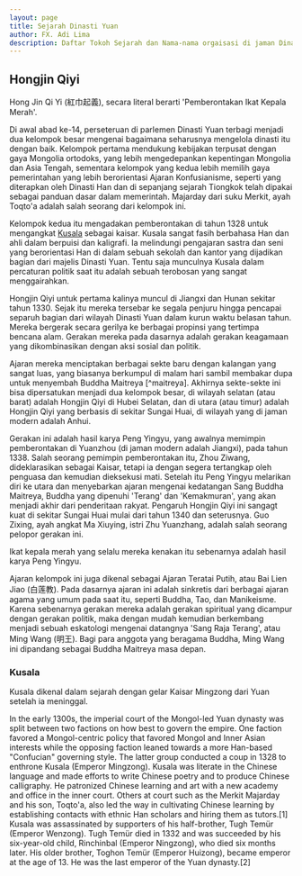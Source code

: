 ```yaml
---
layout: page
title: Sejarah Dinasti Yuan 
author: FX. Adi Lima
description: Daftar Tokoh Sejarah dan Nama-nama orgaisasi di jaman Dinasti Yuan
---
```


## Hongjin Qiyi

Hong Jin Qi Yi (紅巾起義), secara literal berarti 'Pemberontakan Ikat Kepala Merah'.

Di awal abad ke-14, perseteruan di parlemen Dinasti Yuan terbagi menjadi dua kelompok besar mengenai bagaimana seharusnya
mengelola dinasti itu dengan baik. Kelompok pertama mendukung kebijakan terpusat dengan gaya Mongolia ortodoks, yang 
lebih mengedepankan kepentingan Mongolia dan Asia Tengah, sementara kelompok yang kedua lebih memilih gaya pemerintahan
yang lebih berorientasi Ajaran Konfusianisme, seperti yang diterapkan oleh Dinasti Han dan di sepanjang sejarah Tiongkok
telah dipakai sebagai panduan dasar dalam memerintah. Majarday dari suku Merkit, ayah Toqto'a adalah salah seorang dari
kelompok ini.

Kelompok kedua itu mengadakan pemberontakan di tahun 1328 untuk mengangkat [Kusala](#kusala) sebagai kaisar. Kusala sangat
fasih berbahasa Han dan ahli dalam berpuisi dan kaligrafi. Ia melindungi pengajaran sastra dan seni yang berorientasi
Han di dalam sebuah sekolah dan kantor yang dijadikan bagian dari majelis Dinasti Yuan. Tentu saja munculnya Kusala dalam
percaturan politik saat itu adalah sebuah terobosan yang sangat menggairahkan.

Hongjin Qiyi untuk pertama kalinya muncul di Jiangxi dan Hunan sekitar tahun 1330. Sejak itu mereka tersebar ke segala
penjuru hingga pencapai separuh bagian dari wilayah Dinasti Yuan dalam kurun waktu belasan tahun. Mereka bergerak 
secara gerilya ke berbagai propinsi yang tertimpa bencana alam. Gerakan mereka pada dasarnya adalah gerakan keagamaan
yang dikombinasikan dengan aksi sosial dan politik.

Ajaran mereka menciptakan berbagai sekte baru dengan kalangan yang sangat luas, yang biasanya berkumpul di malam hari
sambil membakar dupa untuk menyembah Buddha Maitreya [^maitreya]. Akhirnya sekte-sekte ini bisa dipersatukan menjadi
dua kelompok besar, di wilayah selatan (atau barat) adalah Hongjin Qiyi di Hubei Selatan, dan di utara (atau timur)
adalah Hongjin Qiyi yang berbasis di sekitar Sungai Huai, di wilayah yang di jaman modern adalah Anhui.

Gerakan ini adalah hasil karya Peng Yingyu, yang awalnya memimpin pemberontakan di Yuanzhou (di jaman modern adalah 
Jiangxi), pada tahun 1338. Salah seorang pemimpin pemberontakan itu, Zhou Ziwang, dideklarasikan sebagai Kaisar, tetapi
ia dengan segera tertangkap oleh penguasa dan kemudian dieksekusi mati. Setelah itu Peng Yingyu melarikan diri ke utara
dan menyebarkan ajaran mengenai kedatangan Sang Buddha Maitreya, Buddha yang dipenuhi 'Terang' dan 'Kemakmuran', yang 
akan menjadi akhir dari penderitaan rakyat. Pengaruh Hongjin Qiyi ini sangagt kuat di sekitar Sungai Huai mulai dari
tahun 1340 dan seterusnya. Guo Zixing, ayah angkat Ma Xiuying, istri Zhu Yuanzhang, adalah salah seorang pelopor
gerakan ini. 

Ikat kepala merah yang selalu mereka kenakan itu sebenarnya adalah hasil karya Peng Yingyu. 

Ajaran kelompok ini juga dikenal sebagai Ajaran Teratai Putih, atau Bai Lien Jiao (白莲教). Pada dasarnya ajaran ini adalah 
sinkretis dari berbagai ajaran agama yang umum pada saat itu, seperti Buddha, Tao, dan Manikeisme. Karena sebenarnya gerakan 
mereka adalah gerakan spiritual yang dicampur dengan gerakan politik, maka dengan mudah kemudian berkembang menjadi sebuah 
eskatologi mengenai datangnya 'Sang Raja Terang', atau Ming Wang (明王). Bagi para anggota yang beragama Buddha, Ming Wang ini 
dipandang sebagai Buddha Maitreya masa depan.

### Kusala

Kusala dikenal dalam sejarah dengan gelar Kaisar Mingzong dari Yuan setelah ia meninggal.

In the early 1300s, the imperial court of the Mongol-led Yuan dynasty was split between two factions on how best to govern the empire. One faction favored a Mongol-centric policy that favored Mongol and Inner Asian interests while the opposing faction leaned towards a more Han-based "Confucian" governing style. The latter group conducted a coup in 1328 to enthrone Kusala (Emperor Mingzong). Kusala was literate in the Chinese language and made efforts to write Chinese poetry and to produce Chinese calligraphy. He patronized Chinese learning and art with a new academy and office in the inner court. Others at court such as the Merkit Majarday and his son, Toqto'a, also led the way in cultivating Chinese learning by establishing contacts with ethnic Han scholars and hiring them as tutors.[1] Kusala was assassinated by supporters of his half-brother, Tugh Temür (Emperor Wenzong). Tugh Temür died in 1332 and was succeeded by his six-year-old child, Rinchinbal (Emperor Ningzong), who died six months later. His older brother, Toghon Temür (Emperor Huizong), became emperor at the age of 13. He was the last emperor of the Yuan dynasty.[2]

